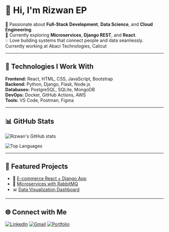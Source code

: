 # 👋 Hi, I'm Rizwan EP

🎯 Passionate about **Full-Stack Development**, **Data Science**, and **Cloud Engineering**.  
🚀 Currently exploring **Microservices**, **Django REST**, and **React**.  
💡 Love building systems that connect people and data seamlessly.
Currently working at Abaci Technologies, Calicut

---

## 🧠 Technologies I Work With

**Frontend:** React, HTML, CSS, JavaScript, Bootstrap  
**Backend:** Python, Django, Flask, Node.js  
**Databases:** PostgreSQL, SQLite, MongoDB  
**DevOps:** Docker, GitHub Actions, AWS  
**Tools:** VS Code, Postman, Figma  

---

## 📊 GitHub Stats

![Rizwan's GitHub stats](https://github-readme-stats.vercel.app/api?username=rizanep&show_icons=true&theme=tokyonight)

![Top Languages](https://github-readme-stats.vercel.app/api/top-langs/?username=rizanep&layout=compact&theme=tokyonight)

---

## 🧩 Featured Projects

- 🔗 [E-commerce React + Django App](https://github.com/rizanep/ecommerce-react-django)
- 💾 [Microservices with RabbitMQ](https://github.com/rizanep/kam.com-backenddocker)
- 📊 [Data Visualization Dashboard](https://github.com/rizanep/data-dashboard)

---

## 🌐 Connect with Me

[![LinkedIn](https://img.shields.io/badge/LinkedIn-blue?style=flat&logo=linkedin)](https://linkedin.com/in/your-link)
[![Gmail](https://img.shields.io/badge/Gmail-red?style=flat&logo=gmail&logoColor=white)](mailto:yourmail@gmail.com)
[![Portfolio](https://img.shields.io/badge/Portfolio-000?style=flat&logo=vercel&logoColor=white)](https://your-portfolio-link.com)
